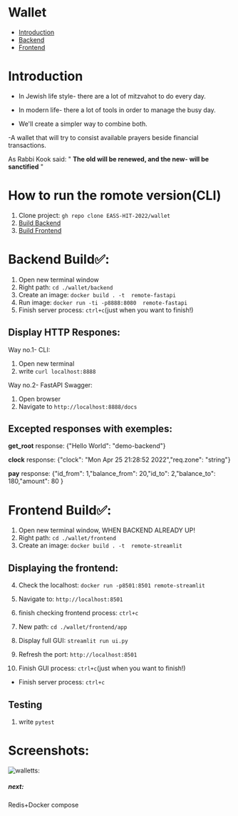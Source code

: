 # Wallet
-   [Introduction](#introduction)
-   [Backend](#backend-build) 
-   [Frontend](#frontend-build)


# Introduction

- In Jewish life style- there are a lot of mitzvahot to do every day.


- In modern life- there a lot of tools in order to manage the busy day.


- We'll create a simpler way to combine both.
 

-A wallet that will try to consist available prayers beside financial transactions.



 As Rabbi Kook said:    " **The old will be renewed, and the new- will be sanctified** "
 

# How to run the romote version(CLI)
1. Clone project: `gh repo clone EASS-HIT-2022/wallet`
2. [Build Backend](#backend-build)
3. [Build Frontend](#frontend-build)


# Backend Build✅:
1. Open new terminal window
2. Right path: `cd ./wallet/backend`
3. Create an image: `docker build . -t  remote-fastapi`
4. Run image: `docker run -ti -p8888:8080  remote-fastapi`
5. Finish server process: `ctrl+c`(just when you want to finish!)

## Display HTTP Respones:
Way no.1- CLI:
   1. Open new terminal
   2. write `curl localhost:8888`

Way no.2- FastAPI Swagger:
   1. Open browser
   2. Navigate to `http://localhost:8888/docs`

## Excepted responses with exemples:

**get_root** response:    {"Hello World": "demo-backend"}

**clock** response:       {"clock": "Mon Apr 25 21:28:52 2022","req.zone": "string"}

**pay** response:         {"id_from": 1,"balance_from": 20,"id_to": 2,"balance_to": 180,"amount": 80
}


# Frontend Build✅:
1. Open new terminal window, WHEN BACKEND ALREADY UP!
2. Right path: `cd ./wallet/frontend`
3. Create an image: `docker build . -t  remote-streamlit`

## Displaying the frontend:
4. Check the localhost: `docker run -p8501:8501 remote-streamlit`
5. Navigate to: `http://localhost:8501`
6. finish checking frontend process: `ctrl+c`

7. New path: `cd ./wallet/frontend/app`
8. Display full GUI: `streamlit run ui.py`
9. Refresh the port: `http://localhost:8501`

8. Finish GUI process: `ctrl+c`(just when you want to finish!)
* Finish server process: `ctrl+c`


## Testing ##
1.  write `pytest`




 # Screenshots:
 
 ![wallet](https://user-images.githubusercontent.com/84973766/171567463-69749cef-e28a-42ac-8593-62018117ffd6.gif)ts:



##### next:
Redis+Docker compose
